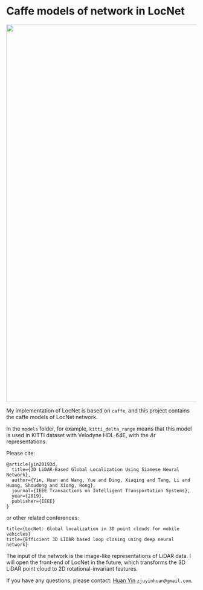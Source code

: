 # Caffe models of network in LocNet

<img src="https://github.com/ZJUYH/LocNet_caffe/blob/master/image/network.png" width= 1000>

My implementation of LocNet is based on `caffe`, and this project contains the caffe models of LocNet network.

In the `models` folder, for example, `kitti_delta_range` means that this model is used in KITTI dataset with Velodyne HDL-64E, with the $\Delta$r representations.

Please cite:

	@article{yin20193d,
	  title={3D LiDAR-Based Global Localization Using Siamese Neural Network},
	  author={Yin, Huan and Wang, Yue and Ding, Xiaqing and Tang, Li and Huang, Shoudong and Xiong, Rong},
	  journal={IEEE Transactions on Intelligent Transportation Systems},
	  year={2019},
	  publisher={IEEE}
	}

or other related conferences: 

	title={LocNet: Global localization in 3D point clouds for mobile vehicles}
	title={Efficient 3D LIDAR based loop closing using deep neural network}

The input of the network is the image-like representations of LiDAR data. I will open the front-end of LocNet in the future, which transforms the 3D LiDAR point cloud to 2D rotational-invariant features.

If you have any questions, please contact: [Huan Yin](https://yinhuan.site/) `zjuyinhuan@gmail.com`.
